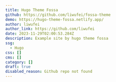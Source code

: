 ```yaml
---
title: Hugo Theme Fossa
github: https://github.com/liwufei/fossa-theme
demo: https://hugo-theme-fossa.netlify.app/
author: liwufei
author_link: https://github.com/liwufei
date: 2023-11-29T02:00:53.284Z
description: Example site by hugo theme fossa
ssg:
  - Hugo
css: []
cms: []
category: []
draft: true
disabled_reason: Github repo not found
---
```

